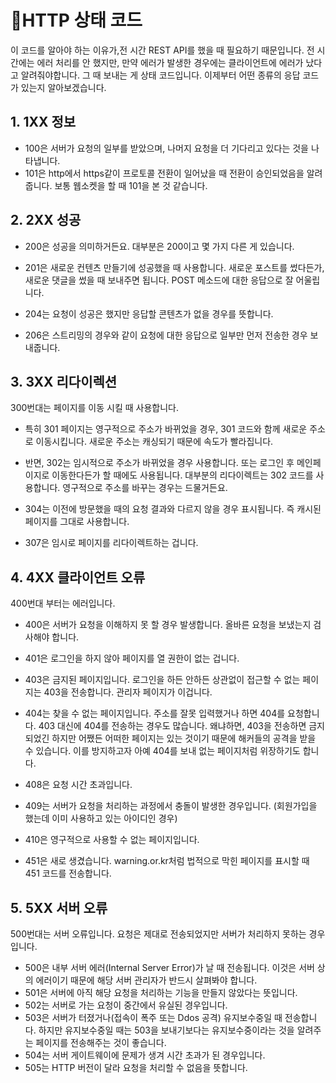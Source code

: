 # 📌HTTP 상태 코드

이 코드를 알아야 하는 이유가,전 시간 REST API를 했을 때 필요하기 때문입니다. 전 시간에는 에러 처리를 안 했지만, 만약 에러가 발생한 경우에는 클라이언트에 에러가 났다고 알려줘야합니다. 그 때 보내는 게 상태 코드입니다. 이제부터 어떤 종류의 응답 코드가 있는지 알아보겠습니다.

## 1. 1XX 정보
- 100은 서버가 요청의 일부를 받았으며, 나머지 요청을 더 기다리고 있다는 것을 나타냅니다. 
- 101은 http에서 https같이 프로토콜 전환이 일어났을 때 전환이 승인되었음을 알려줍니다. 보통 웹소켓을 할 때 101을 본 것 같습니다.

## 2. 2XX 성공
- 200은 성공을 의미하거든요. 대부분은 200이고 몇 가지 다른 게 있습니다.

- 201은 새로운 컨텐츠 만들기에 성공했을 때 사용합니다. 새로운 포스트를 썼다든가, 새로운 댓글을 썼을 때 보내주면 됩니다. POST 메소드에 대한 응답으로 잘 어울립니다.

- 204는 요청이 성공은 했지만 응답할 콘텐츠가 없을 경우를 뜻합니다.

- 206은 스트리밍의 경우와 같이 요청에 대한 응답으로 일부만 먼저 전송한 경우 보내줍니다.

## 3. 3XX 리다이렉션
300번대는 페이지를 이동 시킬 때 사용합니다. 
- 특히 301 페이지는 영구적으로 주소가 바뀌었을 경우, 301 코드와 함께 새로운 주소로 이동시킵니다. 새로운 주소는 캐싱되기 때문에 속도가 빨라집니다.

- 반면, 302는 임시적으로 주소가 바뀌었을 경우 사용합니다. 또는 로그인 후 메인페이지로 이동한다든가 할 때에도 사용됩니다. 대부분의 리다이렉트는 302 코드를 사용합니다. 영구적으로 주소를 바꾸는 경우는 드물거든요. 

- 304는 이전에 방문했을 때의 요청 결과와 다르지 않을 경우 표시됩니다. 즉 캐시된 페이지를 그대로 사용합니다. 
- 307은 임시로 페이지를 리다이렉트하는 겁니다.

## 4. 4XX 클라이언트 오류
400번대 부터는 에러입니다. 
- 400은 서버가 요청을 이해하지 못 할 경우 발생합니다. 올바른 요청을 보냈는지 검사해야 합니다. 
- 401은 로그인을 하지 않아 페이지를 열 권한이 없는 겁니다. 
- 403은 금지된 페이지입니다. 로그인을 하든 안하든 상관없이 접근할 수 없는 페이지는 403을 전송합니다. 관리자 페이지가 이겁니다.

- 404는 찾을 수 없는 페이지입니다. 주소를 잘못 입력했거나 하면 404를 요청합니다. 403 대신에 404를 전송하는 경우도 많습니다. 왜냐하면, 403을 전송하면 금지되었긴 하지만 어쨌든 어떠한 페이지는 있는 것이기 때문에 해커들의 공격을 받을 수 있습니다. 이를 방지하고자 아예 404를 보내 없는 페이지처럼 위장하기도 합니다.

- 408은 요청 시간 초과입니다. 
- 409는 서버가 요청을 처리하는 과정에서 충돌이 발생한 경우입니다. (회원가입을 했는데 이미 사용하고 있는 아이디인 경우)
- 410은 영구적으로 사용할 수 없는 페이지입니다. 
- 451은 새로 생겼습니다. warning.or.kr처럼 법적으로 막힌 페이지를 표시할 때 451 코드를 전송합니다.

## 5. 5XX 서버 오류
500번대는 서버 오류입니다. 요청은 제대로 전송되었지만 서버가 처리하지 못하는 경우입니다. 
- 500은 내부 서버 에러(Internal Server Error)가 날 때 전송됩니다. 이것은 서버 상의 에러이기 때문에 해당 서버 관리자가 반드시 살펴봐야 합니다.
- 501은 서버에 아직 해당 요청을 처리하는 기능을 만들지 않았다는 뜻입니다.
- 502는 서버로 가는 요청이 중간에서 유실된 경우입니다.
- 503은 서버가 터졌거나(접속이 폭주 또는 Ddos 공격) 유지보수중일 때 전송합니다. 하지만 유지보수중일 때는 503을 보내기보다는 유지보수중이라는 것을 알려주는 페이지를 전송해주는 것이 좋습니다.
- 504는 서버 게이트웨이에 문제가 생겨 시간 초과가 된 경우입니다. 
- 505는 HTTP 버전이 달라 요청을 처리할 수 없음을 뜻합니다.